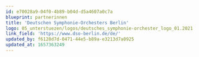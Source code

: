 ```yaml
---
id: e70028a9-04f0-4b89-b04d-d5a4607a0c7a
blueprint: partnerinnen
title: 'Deutschen Symphonie-Orchesters Berlin'
logo: 05_unterstuezen/logos/deutsches_symphonie-orchester_logo_01.2021.svg.png
link_field: 'https://www.dso-berlin.de/de/'
updated_by: f6128d7d-0471-44e5-b89a-e3213d7a0925
updated_at: 1657363249
---
```

